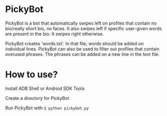 # PickyBot  

PickyBot is a bot that automatically swipes left on profiles that contain no bio/really short bio, no faces. It also swipes
left if specific user-given words are present in the bio. It swipes right otherwise.  

PickyBot creates 'words.txt'. In that file, words should be added on individual lines. PickyBot can also be used to filter out
profiles that contain overused phrases. The phrases can be added on a new line in the text file.  

# How to use?

Install ADB Shell or Android SDK Tools

Create a directory for PickyBot

Run PickyBot with  ```$ python pickybot.py```
